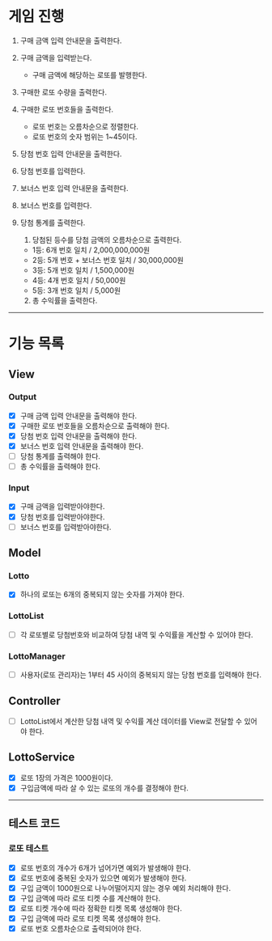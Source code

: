 # 게임 진행

1. 구매 금액 입력 안내문을 출력한다.
2. 구매 금액을 입력받는다.
    - 구매 금액에 해당하는 로또를 발행한다.
3. 구매한 로또 수량을 출력한다.
4. 구매한 로또 번호들을 출력한다.
    - 로또 번호는 오름차순으로 정렬한다.
    - 로또 번호의 숫자 범위는 1~45이다.
5. 당첨 번호 입력 안내문을 출력한다.
6. 당첨 번호를 입력한다.
7. 보너스 번호 입력 안내문을 출력한다.
8. 보너스 번호를 입력한다.
9. 당첨 통계를 출력한다.
    1) 당첨된 등수를 당첨 금액의 오름차순으로 출력한다.

    - 1등: 6개 번호 일치 / 2,000,000,000원
    - 2등: 5개 번호 + 보너스 번호 일치 / 30,000,000원
    - 3등: 5개 번호 일치 / 1,500,000원
    - 4등: 4개 번호 일치 / 50,000원
    - 5등: 3개 번호 일치 / 5,000원

    2) 총 수익률을 출력한다.

---

# 기능 목록

## View

### Output

- [X] 구매 금액 입력 안내문을 출력해야 한다.
- [X] 구매한 로또 번호들을 오름차순으로 출력해야 한다.
- [X] 당첨 번호 입력 안내문을 출력해야 한다.
- [X] 보너스 번호 입력 안내문을 출력해야 한다.
- [ ] 당첨 통계를 출력해야 한다.
- [ ] 총 수익률을 출력해야 한다.

### Input

- [X] 구매 금액을 입력받아야한다.
- [X] 당첨 번호를 입력받아야한다.
- [ ] 보너스 번호를 입력받아야한다.

## Model

### Lotto

- [X] 하나의 로또는 6개의 중복되지 않는 숫자를 가져야 한다.

### LottoList

- [ ] 각 로또별로 당첨번호와 비교하여 당첨 내역 및 수익률을 계산할 수 있어야 한다.

### LottoManager
- [ ] 사용자(로또 관리자)는 1부터 45 사이의 중복되지 않는 당첨 번호를 입력해야 한다. 

## Controller
- [ ] LottoList에서 계산한 당첨 내역 및 수익률 계산 데이터를 View로 전달할 수 있어야 한다.


## LottoService
- [X] 로또 1장의 가격은 1000원이다.
- [X] 구입금액에 따라 살 수 있는 로또의 개수를 결정해야 한다.

---

## 테스트 코드

### 로또 테스트
- [X] 로또 번호의 개수가 6개가 넘어가면 예외가 발생해야 한다.
- [X] 로또 번호에 중복된 숫자가 있으면 예외가 발생해야 한다.
- [X] 구입 금액이 1000원으로 나누어떨어지지 않는 경우 예외 처리해야 한다.
- [X] 구입 금액에 따라 로또 티켓 수를 계산해야 한다.
- [X] 로또 티켓 개수에 따라 정확한 티켓 목록 생성해야 한다.
- [X] 구입 금액에 따라 로또 티켓 목록 생성해야 한다.
- [X] 로또 번호 오름차순으로 출력되어야 한다.
